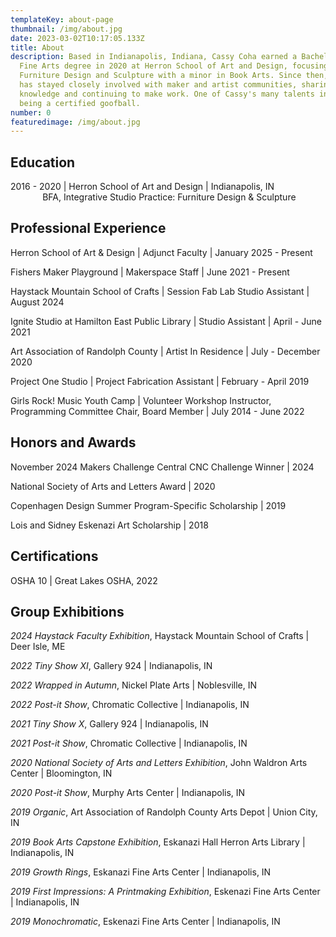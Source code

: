 ```yaml
---
templateKey: about-page
thumbnail: /img/about.jpg
date: 2023-03-02T10:17:05.133Z
title: About
description: Based in Indianapolis, Indiana, Cassy Coha earned a Bachelor of
  Fine Arts degree in 2020 at Herron School of Art and Design, focusing in
  Furniture Design and Sculpture with a minor in Book Arts. Since then, Cassy
  has stayed closely involved with maker and artist communities, sharing
  knowledge and continuing to make work. One of Cassy's many talents includes
  being a certified goofball.
number: 0
featuredimage: /img/about.jpg
---
```

<h2> Education </h2>
2016 - 2020 | Herron School of Art and Design | Indianapolis, IN <br> &nbsp;&nbsp;&nbsp;&nbsp;&nbsp;&nbsp;&nbsp;&nbsp;&nbsp;&nbsp;&nbsp;&nbsp; BFA, Integrative Studio Practice: Furniture Design & Sculpture

<h2> Professional Experience </h2>
<p> Herron School of Art & Design | Adjunct Faculty | January 2025 - Present <p/><p> Fishers Maker Playground | Makerspace Staff | June 2021 - Present <p/>
<p> Haystack Mountain School of Crafts | Session Fab Lab Studio Assistant | August 2024 <p/>
<p> Ignite Studio at Hamilton East Public Library | Studio Assistant | April - June 2021 <p/><p> Art Association of Randolph County | Artist In Residence | July - December 2020 <p/>
<p> Project One Studio | Project Fabrication Assistant | February - April 2019 <p/>
<p> Girls Rock! Music Youth Camp | Volunteer Workshop Instructor, Programming Committee Chair, Board Member | July 2014 - June 2022 <p/>

<h2> Honors and Awards </h2>
<p> November 2024 Makers Challenge Central CNC Challenge Winner | 2024 <p/>
<p> National Society of Arts and Letters Award | 2020 <p/>
<p> Copenhagen Design Summer Program-Specific Scholarship | 2019 <p/>
<p> Lois and Sidney Eskenazi Art Scholarship | 2018 <p/>

<h2> Certifications </h2>
<p> OSHA 10 | Great Lakes OSHA, 2022 <p/>

<h2> Group Exhibitions </h2>
<p> <i>2024 Haystack Faculty Exhibition</i>, Haystack Mountain School of Crafts | Deer Isle, ME <p/>
<p> <i>2022 Tiny Show XI</i>, Gallery 924 | Indianapolis, IN <p/>
<p> <i>2022 Wrapped in Autumn</i>, Nickel Plate Arts | Noblesville, IN <p/>
<p> <i>2022 Post-it Show</i>, Chromatic Collective | Indianapolis, IN <p/>
<p> <i>2021 Tiny Show X</i>, Gallery 924 | Indianapolis, IN <p/>
<p> <i>2021 Post-it Show</i>, Chromatic Collective | Indianapolis, IN <p/>
<p> <i>2020 National Society of Arts and Letters Exhibition</i>, John Waldron Arts Center | Bloomington, IN <p/>
<p> <i>2020 Post-it Show</i>, Murphy Arts Center | Indianapolis, IN <p/>
<p> <i>2019 Organic</i>, Art Association of Randolph County Arts Depot | Union City, IN <p/>
<p> <i>2019 Book Arts Capstone Exhibition</i>, Eskanazi Hall Herron Arts Library | Indianapolis, IN <p/>
<p> <i>2019 Growth Rings</i>, Eskanazi Fine Arts Center | Indianapolis, IN <p/>
<p> <i>2019 First Impressions: A Printmaking Exhibition</i>, Eskenazi Fine Arts Center | Indianapolis, IN <p/>
<p> <i>2019 Monochromatic</i>, Eskenazi Fine Arts Center | Indianapolis, IN <p/>
